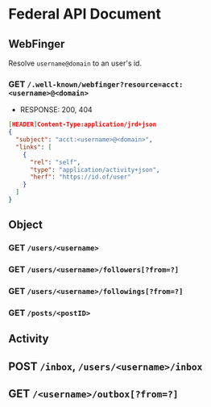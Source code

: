 # Federal API Document

## WebFinger

Resolve `username@domain` to an user's id.

### GET `/.well-known/webfinger?resource=acct:<username>@<domain>`

- RESPONSE: 200, 404

```json
[HEADER]Content-Type:application/jrd+json
{
  "subject": "acct:<username>@<domain>",
  "links": [
    {
      "rel": "self",
      "type": "application/activity+json",
      "herf": "https://id.of/user"
    }
  ]
}
```

## Object

### GET `/users/<username>`

### GET `/users/<username>/followers[?from=?]`

### GET `/users/<username>/followings[?from=?]`

### GET `/posts/<postID>`

## Activity

## POST `/inbox`, `/users/<username>/inbox`

## GET `/<username>/outbox[?from=?]`